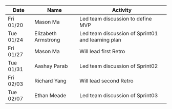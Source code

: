| Date      | Name               | Activity                                               |
|-----------|--------------------|--------------------------------------------------------|
| Fri 01/20 | Mason Ma           | Led team discussion to define MVP                      | 
| Tue 01/24 | Elizabeth Armstrong| Led team discussion of Sprint01 and learning plan      | 
| Fri 01/27 | Mason Ma           | Will lead first Retro                                  | 
| Tue 01/31 | Aashay Parab       | Led team discussion of Sprint02                        | 
| Fri 02/03 | Richard Yang       | Will lead second Retro                                 | 
| Tue 02/07 | Ethan Meade        | Led team discussion of Sprint03                        | 

